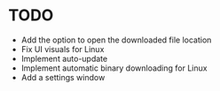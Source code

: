 # TODO

- Add the option to open the downloaded file location
- Fix UI visuals for Linux
- Implement auto-update
- Implement automatic binary downloading for Linux
- Add a settings window